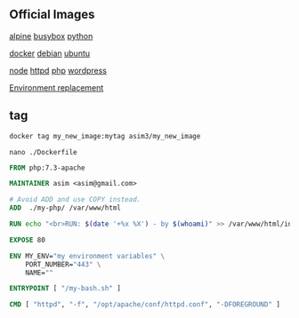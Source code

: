 ## Official Images
[alpine](https://hub.docker.com/_/alpine/tags)
[busybox](https://hub.docker.com/_/busybox/tags)
[python](https://hub.docker.com/_/python/tags)


[docker](https://hub.docker.com/_/docker/tags)
[debian](https://hub.docker.com/_/debian/tags)
[ubuntu](https://hub.docker.com/_/ubuntu/tags)


[node](https://hub.docker.com/_/node/tags)
[httpd](https://hub.docker.com/_/httpd/tags)
[php](https://hub.docker.com/_/php/tags)
[wordpress](https://hub.docker.com/_/wordpress/tags)


[Environment replacement](https://docs.docker.com/engine/reference/builder/#environment-replacement)


## tag
```bash
docker tag my_new_image:mytag asim3/my_new_image
```


`nano ./Dockerfile`
```dockerfile
FROM php:7.3-apache

MAINTAINER asim <asim@gmail.com>

# Avoid ADD and use COPY instead.
ADD  ./my-php/ /var/www/html

RUN echo "<br>RUN: $(date '+%x %X') - by $(whoami)" >> /var/www/html/index.php

EXPOSE 80

ENV MY_ENV="my environment variables" \
    PORT_NUMBER="443" \
    NAME=""

ENTRYPOINT [ "/my-bash.sh" ]

CMD [ "httpd", "-f", "/opt/apache/conf/httpd.conf", "-DFOREGROUND" ]
```